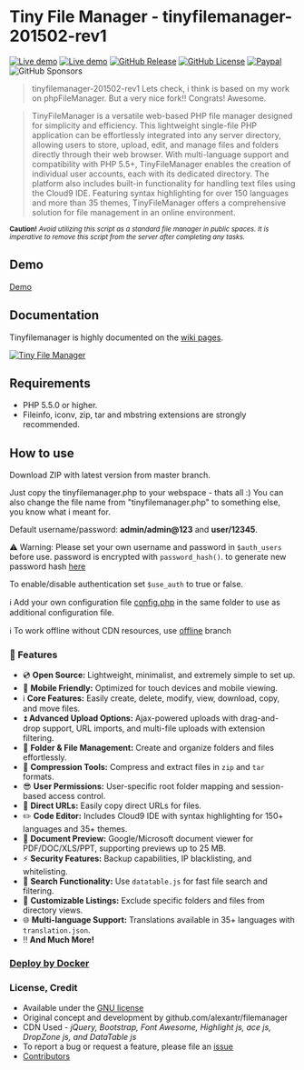 # Tiny File Manager - tinyfilemanager-201502-rev1

[![Live demo](https://img.shields.io/badge/Live-Demo-brightgreen.svg?style=flat-square)](https://tinyfilemanager.github.io/demo/)
[![Live demo](https://img.shields.io/badge/Help-Docs-lightgrey.svg?style=flat-square)](https://github.com/prasathmani/tinyfilemanager/wiki)
[![GitHub Release](https://img.shields.io/github/release/prasathmani/tinyfilemanager.svg?style=flat-square)](https://github.com/prasathmani/tinyfilemanager/releases)
[![GitHub License](https://img.shields.io/github/license/prasathmani/tinyfilemanager.svg?style=flat-square)](https://github.com/prasathmani/tinyfilemanager/blob/master/LICENSE)
[![Paypal](https://img.shields.io/badge/Donate-Paypal-lightgrey.svg?style=flat-square)](https://www.paypal.me/prasathmani)
![GitHub Sponsors](https://img.shields.io/github/sponsors/prasathmani)

> tinyfilemanager-201502-rev1
Lets check, i think is based on my work on phpFileManager. But a very nice fork!! Congrats! Awesome.

> TinyFileManager is a versatile web-based PHP file manager designed for simplicity and efficiency. This lightweight single-file PHP application can be effortlessly integrated into any server directory, allowing users to store, upload, edit, and manage files and folders directly through their web browser.
With multi-language support and compatibility with PHP 5.5+, TinyFileManager enables the creation of individual user accounts, each with its dedicated directory. The platform also includes built-in functionality for handling text files using the Cloud9 IDE.
Featuring syntax highlighting for over 150 languages and more than 35 themes, TinyFileManager offers a comprehensive solution for file management in an online environment.

<sub>**Caution!** _Avoid utilizing this script as a standard file manager in public spaces. It is imperative to remove this script from the server after completing any tasks._</sub>

## Demo

[Demo](https://tinyfilemanager.github.io/demo/)


## Documentation

Tinyfilemanager is highly documented on the [wiki pages](https://github.com/prasathmani/tinyfilemanager/wiki).

[![Tiny File Manager](screenshot.gif)](screenshot.gif)

## Requirements

- PHP 5.5.0 or higher.
- Fileinfo, iconv, zip, tar and mbstring extensions are strongly recommended.

## How to use

Download ZIP with latest version from master branch.

Just copy the tinyfilemanager.php to your webspace - thats all :)
You can also change the file name from "tinyfilemanager.php" to something else, you know what i meant for.

Default username/password: **admin/admin@123** and **user/12345**.

:warning: Warning: Please set your own username and password in `$auth_users` before use. password is encrypted with <code>password_hash()</code>. to generate new password hash [here](https://tinyfilemanager.github.io/docs/pwd.html)

To enable/disable authentication set `$use_auth` to true or false.

:information_source: Add your own configuration file [config.php](https://tinyfilemanager.github.io/config-sample.txt) in the same folder to use as additional configuration file.

:information_source: To work offline without CDN resources, use [offline](https://github.com/prasathmani/tinyfilemanager/tree/offline) branch

### :loudspeaker: Features

- :cd: **Open Source:** Lightweight, minimalist, and extremely simple to set up.
- :iphone: **Mobile Friendly:** Optimized for touch devices and mobile viewing.
- :information_source: **Core Features:** Easily create, delete, modify, view, download, copy, and move files.
- :arrow_double_up: **Advanced Upload Options:** Ajax-powered uploads with drag-and-drop support, URL imports, and multi-file uploads with extension filtering.
- :file_folder: **Folder & File Management:** Create and organize folders and files effortlessly.
- :gift: **Compression Tools:** Compress and extract files in `zip` and `tar` formats.
- :sunglasses: **User Permissions:** User-specific root folder mapping and session-based access control.
- :floppy_disk: **Direct URLs:** Easily copy direct URLs for files.
- :pencil2: **Code Editor:** Includes Cloud9 IDE with syntax highlighting for 150+ languages and 35+ themes.
- :page_facing_up: **Document Preview:** Google/Microsoft document viewer for PDF/DOC/XLS/PPT, supporting previews up to 25 MB.
- :zap: **Security Features:** Backup capabilities, IP blacklisting, and whitelisting.
- :mag_right: **Search Functionality:** Use `datatable.js` for fast file search and filtering.
- :file_folder: **Customizable Listings:** Exclude specific folders and files from directory views.
- :globe_with_meridians: **Multi-language Support:** Translations available in 35+ languages with `translation.json`.
- :bangbang: **And Much More!**

### [Deploy by Docker](https://github.com/prasathmani/tinyfilemanager/wiki/Deploy-by-Docker)

### <a name=license></a>License, Credit

- Available under the [GNU license](https://github.com/prasathmani/tinyfilemanager/blob/master/LICENSE)
- Original concept and development by github.com/alexantr/filemanager
- CDN Used - _jQuery, Bootstrap, Font Awesome, Highlight js, ace js, DropZone js, and DataTable js_
- To report a bug or request a feature, please file an [issue](https://github.com/prasathmani/tinyfilemanager/issues)
- [Contributors](https://github.com/prasathmani/tinyfilemanager/wiki/Authors-and-Contributors)
